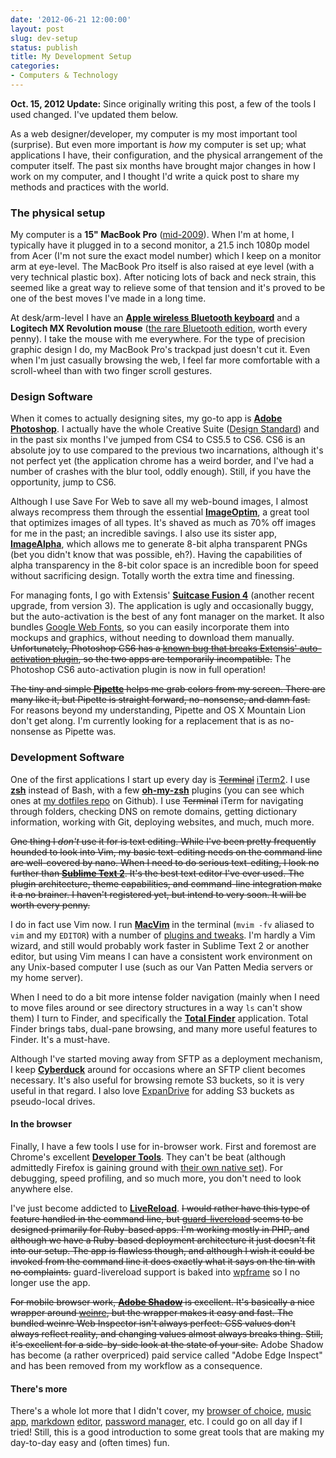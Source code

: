 ```yaml
---
date: '2012-06-21 12:00:00'
layout: post
slug: dev-setup
status: publish
title: My Development Setup
categories:
- Computers & Technology
---
```


**Oct. 15, 2012 Update:** Since originally writing this post, a few of the tools I used changed. I've updated them below.

As a web designer/developer, my computer is my most important tool (surprise). But even more important is _how_ my computer is set up; what applications I have, their configuration, and the physical arrangement of the computer itself. The past six months have brought major changes in how I work on my computer, and I thought I'd write a quick post to share my methods and practices with the world.

### The physical setup
My computer is a **15" MacBook Pro** ([mid-2009](http://support.apple.com/kb/SP544)). When I'm at home, I typically have it plugged in to a second monitor, a 21.5 inch 1080p model from Acer (I'm not sure the exact model number) which I keep on a monitor arm at eye-level. The MacBook Pro itself is also raised at eye level (with a very technical plastic box). After noticing lots of back and neck strain, this seemed like a great way to relieve some of that tension and it's proved to be one of the best moves I've made in a long time.

At desk/arm-level I have an **[Apple wireless Bluetooth keyboard](http://www.apple.com/keyboard/)** and a **Logitech MX Revolution mouse** ([the rare Bluetooth edition](http://www.amazon.com/Logitech-Cordless-Revolution-Bluetooth-Keyboard/dp/B0011FQUQG), worth every penny). I take the mouse with me everywhere. For the type of precision graphic design I do, my MacBook Pro's trackpad just doesn't cut it. Even when I'm just casually browsing the web, I feel far more comfortable with a scroll-wheel than with two finger scroll gestures.

### Design Software

When it comes to actually designing sites, my go-to app is **[Adobe Photoshop](http://www.adobe.com/products/photoshop.html)**. I actually have the whole Creative Suite ([Design Standard](http://www.adobe.com/products/creativesuite/designstandard.html)) and in the past six months I've jumped from CS4 to CS5.5 to CS6. CS6 is an absolute joy to use compared to the previous two incarnations, although it's not perfect yet (the application chrome has a weird border, and I've had a number of crashes with the blur tool, oddly enough). Still, if you have the opportunity, jump to CS6.

Although I use Save For Web to save all my web-bound images, I almost always recompress them through the essential **[ImageOptim](http://imageoptim.com/)**, a great tool that optimizes images of all types. It's shaved as much as 70% off images for me in the past; an incredible savings. I also use its sister app, **[ImageAlpha](http://pngmini.com/)**, which allows me to generate 8-bit alpha transparent PNGs (bet you didn't know that was possible, eh?). Having the capabilities of alpha transparency in the 8-bit color space is an incredible boon for speed without sacrificing design. Totally worth the extra time and finessing.

For managing fonts, I go with Extensis' **[Suitcase Fusion 4](http://www.extensis.com/suitcase-fusion-4/)** (another recent upgrade, from version 3). The application is ugly and occasionally buggy, but the auto-activation is the best of any font manager on the market. It also bundles [Google Web Fonts](http://www.google.com/webfonts), so you can easily incorporate them into mockups and graphics, without needing to download them manually. <s>Unfortunately, Photoshop CS6 has a [known bug that breaks Extensis' auto-activation plugin](http://blog.extensis.com/font-management/adobe-cs6-plug-ins-for-suitcase-fusion-4-now-available.php), so the two apps are temporarily incompatible.</s> The Photoshop CS6 auto-activation plugin is now in full operation!

<s>The tiny and simple **[Pipette](http://www.charcoaldesign.co.uk/pipette)** helps me grab colors from my screen. There are many like it, but Pipette is straight forward, no-nonsense, and damn fast.</s> For reasons beyond my understanding, Pipette and OS X Mountain Lion don't get along. I'm currently looking for a replacement that is as no-nonsense as Pipette was.

### Development Software

One of the first applications I start up every day is <s><a href="http://en.wikipedia.org/wiki/Terminal_(OS_X)">Terminal</a></s> <a href="http://www.iterm2.com/">iTerm2</a>. I use **[zsh](http://en.wikipedia.org/wiki/Z_shell)** instead of Bash, with a few **[oh-my-zsh](https://github.com/robbyrussell/oh-my-zsh)** plugins (you can see which ones at [my dotfiles repo](https://github.com/chrisvanpatten/dotfiles) on Github). I use <s>Terminal</s> iTerm for navigating through folders, checking DNS on remote domains, getting dictionary information, working with Git, deploying websites, and much, much more.

<s>One thing I _don't_ use it for is text editing. While I've been pretty frequently hounded to look into Vim, my basic text-editing needs on the command line are well-covered by nano. When I need to do serious text-editing, I look no further than **[Sublime Text 2](http://www.sublimetext.com/2)**. It's the best text editor I've ever used. The plugin architecture, theme capabilities, and command-line integration make it a no brainer. I haven't registered yet, but intend to very soon. It will be worth every penny.</s>

I do in fact use Vim now. I run **[MacVim](https://code.google.com/p/macvim/)** in the terminal (`mvim -fv` aliased to `vim` and my `EDITOR`) with a number of <a href="https://github.com/chrisvanpatten/dotfiles/blob/master/vim/.vimrc">plugins and tweaks</a>. I'm hardly a Vim wizard, and still would probably work faster in Sublime Text 2 or another editor, but using Vim means I can have a consistent work environment on any Unix-based computer I use (such as our Van Patten Media servers or my home server).

When I need to do a bit more intense folder navigation (mainly when I need to move files around or see directory structures in a way `ls` can't show them) I turn to Finder, and specifically the **[Total Finder](http://totalfinder.binaryage.com/)** application. Total Finder brings tabs, dual-pane browsing, and many more useful features to Finder. It's a must-have.

Although I've started moving away from SFTP as a deployment mechanism, I keep **[Cyberduck](http://cyberduck.ch/)** around for occasions where an SFTP client becomes necessary. It's also useful for browsing remote S3 buckets, so it is very useful in that regard. I also love [ExpanDrive](http://www.expandrive.com/) for adding S3 buckets as pseudo-local drives.

#### In the browser

Finally, I have a few tools I use for in-browser work. First and foremost are Chrome's excellent **[Developer Tools](https://developers.google.com/chrome-developer-tools/)**. They can't be beat (although admittedly Firefox is gaining ground with [their own native set](http://blog.mozilla.org/blog/2012/01/31/firefox-adds-powerful-new-developer-tools/)). For debugging, speed profiling, and so much more, you don't need to look anywhere else.

I've just become addicted to **[LiveReload](http://livereload.com/)**. <s>I would rather have this type of feature handled in the command line, but [guard-livereload](https://github.com/guard/guard-livereload) seems to be designed primarily for Ruby-based apps. I'm working mostly in PHP, and although we have a Ruby-based deployment architecture it just doesn't fit into our setup. The app is flawless though, and although I wish it could be invoked from the command line it does exactly what it says on the tin with no complaints.</s> guard-livereload support is baked into [wpframe](https://github.com/vanpattenmedia/wpframe) so I no longer use the app.

<s>For mobile browser work, **[Adobe Shadow](http://labs.adobe.com/technologies/shadow/)** is excellent. It's basically a nice wrapper around [weinre](http://people.apache.org/~pmuellr/weinre/), but the wrapper makes it easy and fast. The bundled weinre Web Inspector isn't always perfect: CSS values don't always reflect reality, and changing values almost always breaks thing. Still, it's excellent for a side-by-side look at the state of your site.</s> Adobe Shadow has become (a rather overpriced) paid service called "Adobe Edge Inspect" and has been removed from my workflow as a consequence.

#### There's more

There's a whole lot more that I didn't cover, my [browser of choice](https://www.google.com/intl/en/chrome/browser/), [music app](http://www.apple.com/itunes/), [markdown](http://brettterpstra.com/project/nvalt/) [editor](http://mouapp.com/), [password manager](https://agilebits.com/onepassword), etc. I could go on all day if I tried! Still, this is a good introduction to some great tools that are making my day-to-day easy and (often times) fun.
